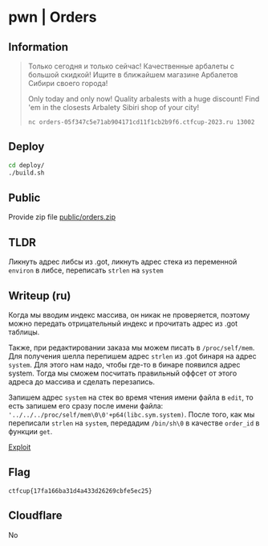 # pwn | Orders

## Information

> Только сегодня и только сейчас! Качественные арбалеты с большой скидкой! Ищите в ближайшем магазине Арбалетов Сибири своего города!
> 
> Only today and only now! Quality arbalests with a huge discount! Find 'em in the closests Arbalety Sibiri shop of your city!
> 
> `nc orders-05f347c5e71ab904171cd11f1cb2b9f6.ctfcup-2023.ru 13002`

## Deploy

```sh
cd deploy/
./build.sh
```

## Public

Provide zip file [public/orders.zip](./public/orders.zip)

## TLDR

Ликнуть адрес либсы из .got, ликнуть адрес стека из переменной `environ` в либсе, переписать `strlen` на `system`

## Writeup (ru)

Когда мы вводим индекс массива, он никак не проверяется, поэтому можно передать отрицательный индекс и прочитать адрес из .got таблицы.

Также, при редактировании заказа мы можем писать в `/proc/self/mem`. Для получения шелла перепишем адрес `strlen` из .got бинаря на адрес `system`. Для этого нам надо, чтобы где-то в бинаре появился адрес system. Тогда мы сможем посчитать правильный оффсет от этого адреса до массива и сделать перезапись.

Запишем адрес `system` на стек во время чтения имени файла в `edit`, то есть запишем его сразу после имени файла: `'../../../proc/self/mem\0\0'+p64(libc.sym.system)`. После того, как мы переписали `strlen` на `system`, передадим `/bin/sh\0` в качестве `order_id` в функции `get`.

[Exploit](./solve/sploit.py)

## Flag

```
ctfcup{17fa166ba31d4a433d26269cbfe5ec25}
```

## Cloudflare

No
